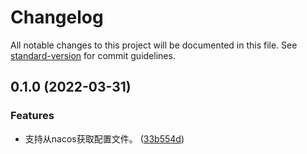 # Changelog

All notable changes to this project will be documented in this file. See [standard-version](https://github.com/conventional-changelog/standard-version) for commit guidelines.

## 0.1.0 (2022-03-31)


### Features

* 支持从nacos获取配置文件。 ([33b554d](https://github.com/zcws/config/commit/33b554d0843053f0daa310b59b5f041eaeb2642a))
